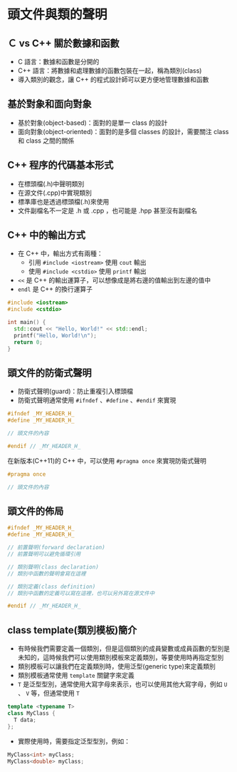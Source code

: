 # 頭文件與類的聲明

## Ｃ vs C++ 關於數據和函數

- C 語言：數據和函數是分開的
- C++ 語言：將數據和處理數據的函數包裝在一起，稱為類別(class)
- 導入類別的觀念，讓 C++ 的程式設計師可以更方便地管理數據和函數

## 基於對象和面向對象

- 基於對象(object-based)：面對的是單一 class 的設計
- 面向對象(object-oriented)：面對的是多個 classes 的設計，需要關注 class 和 class 之間的關係

## C++ 程序的代碼基本形式

- 在標頭檔(.h)中聲明類別
- 在源文件(.cpp)中實現類別
- 標準庫也是透過標頭檔(.h)來使用
- 文件副檔名不一定是 .h 或 .cpp ，也可能是 .hpp 甚至沒有副檔名

## C++ 中的輸出方式

- 在 C++ 中，輸出方式有兩種：
    - 引用 `#include <iostream>` 使用 `cout` 輸出
    - 使用 `#include <cstdio>` 使用 `printf` 輸出
- `<<` 是 C++ 的輸出運算子，可以想像成是將右邊的值輸出到左邊的值中
- `endl` 是 C++ 的換行運算子

```cpp
#include <iostream>
#include <cstdio>

int main() {
  std::cout << "Hello, World!" << std::endl;
  printf("Hello, World!\n");
  return 0;
}
```

## 頭文件的防衛式聲明

- 防衛式聲明(guard)：防止重複引入標頭檔
- 防衛式聲明通常使用 `#ifndef` 、`#define` 、`#endif` 來實現

```cpp
#ifndef _MY_HEADER_H_
#define _MY_HEADER_H_

// 頭文件的內容

#endif // _MY_HEADER_H_
```

在新版本(C++11)的 C++ 中，可以使用 `#pragma once` 來實現防衛式聲明

```cpp
#pragma once

// 頭文件的內容
```

## 頭文件的佈局

```cpp
#ifndef _MY_HEADER_H_
#define _MY_HEADER_H_

// 前置聲明(forward declaration)
// 前置聲明可以避免循環引用

// 類別聲明(class declaration)
// 類別中函數的聲明會寫在這裡

// 類別定義(class definition)
// 類別中函數的定義可以寫在這裡，也可以另外寫在源文件中

#endif // _MY_HEADER_H_
```

## class template(類別模板)簡介

- 有時候我們需要定義一個類別，但是這個類別的成員變數或成員函數的型別是未知的，這時候我們可以使用類別模板來定義類別，等要使用時再指定型別
- 類別模板可以讓我們在定義類別時，使用泛型(generic type)來定義類別
- 類別模板通常使用 `template` 關鍵字來定義
- `T` 是泛型型別，通常使用大寫字母來表示，也可以使用其他大寫字母，例如 `U` 、 `V` 等，但通常使用 `T` 

```cpp
template <typename T>
class MyClass {
  T data;
};
```

- 實際使用時，需要指定泛型型別，例如：

```cpp
MyClass<int> myClass;
MyClass<double> myClass;
```
